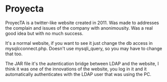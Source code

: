 # Proyecta
ProyecTA is a twitter-like website created in 2011. Was made to addresses the complain and issues of the company with anonimousity. Was a real good idea but with no much success.

It's a normal website, if you want to see it just change the db access in mysqlcconnect.php. Doesn't use mysqli_query, so you may have to change that too.

The JAR file it's the autentication bridge between LDAP and the website, I think it was one of the innovations of the website, you log in it and it automatically authenticates with the LDAP user that was using the PC.
